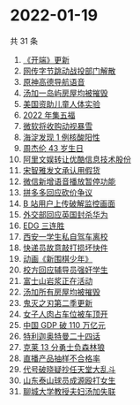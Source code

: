 # 2022-01-19

共 31 条

<!-- BEGIN -->
<!-- 最后更新时间 Wed Jan 19 2022 18:07:01 GMT+0800 (China Standard Time) -->

1. [《开端》更新](https://www.zhihu.com/search?q=开端)
1. [网传字节跳动战投部门解散](https://www.zhihu.com/search?q=字节跳动)
1. [原神高德导航语音](https://www.zhihu.com/search?q=原神)
1. [汤加一岛屿房屋均被摧毁](https://www.zhihu.com/search?q=汤加)
1. [美国资助儿童人体实验](https://www.zhihu.com/search?q=美国资助人体实验)
1. [2022 年集五福](https://www.zhihu.com/search?q=集五福)
1. [微软将收购动视暴雪](https://www.zhihu.com/search?q=微软收购动视暴雪)
1. [海淀发现 1 例核酸阳性](https://www.zhihu.com/search?q=北京疫情)
1. [周杰伦 43 岁生日](https://www.zhihu.com/search?q=周杰伦)
1. [阿里文娱转让优酷信息技术股份](https://www.zhihu.com/search?q=阿里文娱转让优酷股份)
1. [宋智雅发文承认用假货](https://www.zhihu.com/search?q=宋智雅)
1. [微信新增语音播放暂停功能](https://www.zhihu.com/search?q=微信语音暂停)
1. [拼多多回应砍价争议](https://www.zhihu.com/search?q=拼多多)
1. [B 站用户上传破解监控画面](https://www.zhihu.com/search?q=b站监控画面)
1. [外交部回应英国封杀华为](https://www.zhihu.com/search?q=英国封杀华为)
1. [EDG 三连胜](https://www.zhihu.com/search?q=edg)
1. [西安一学生私自驾车离校](https://www.zhihu.com/search?q=西安交大学生驾车离校)
1. [快递员故意敲打损坏快件](https://www.zhihu.com/search?q=快递员故意损坏快件)
1. [动画《新围棋少年》](https://www.zhihu.com/search?q=新围棋少年)
1. [校方回应辅导员强奸学生](https://www.zhihu.com/search?q=辅导员强奸女学生)
1. [富士山岩浆正在活动](https://www.zhihu.com/search?q=富士山)
1. [汤加所有房屋均被摧毁](https://www.zhihu.com/search?q=汤加)
1. [鬼灭之刃第二季更新](https://www.zhihu.com/search?q=鬼灭之刃)
1. [女子人肉占车位被车顶开](https://www.zhihu.com/search?q=人肉占车位)
1. [中国 GDP 破 110 万亿元](https://www.zhihu.com/search?q=GDP)
1. [特利迦奥特曼二十四话](https://www.zhihu.com/search?q=特利迦奥特曼)
1. [克莱 13 分勇士负森林狼](https://www.zhihu.com/search?q=勇士)
1. [直播产品抽样不合格率](https://www.zhihu.com/search?q=直播产品不合格)
1. [代号破晓疑抄任天堂大乱斗](https://www.zhihu.com/search?q=代号破晓)
1. [山东泰山球员成源殴打女生](https://www.zhihu.com/search?q=成源)
1. [聊城大学教授夫妇汤加失联](https://www.zhihu.com/search?q=聊城大学教授夫妇)

<!-- END -->
